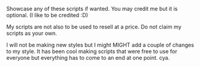 Showcase any of these scripts if wanted. You may credit me but it is optional. (I like to be credited :D)

My scripts are not also to be used to resell at a price. Do not claim my scripts as your own.

I will not be making new styles but I might MIGHT add a couple of changes to my style. It has been cool making scripts that were free to use for everyone but everything has to come to an end at one point. cya.
